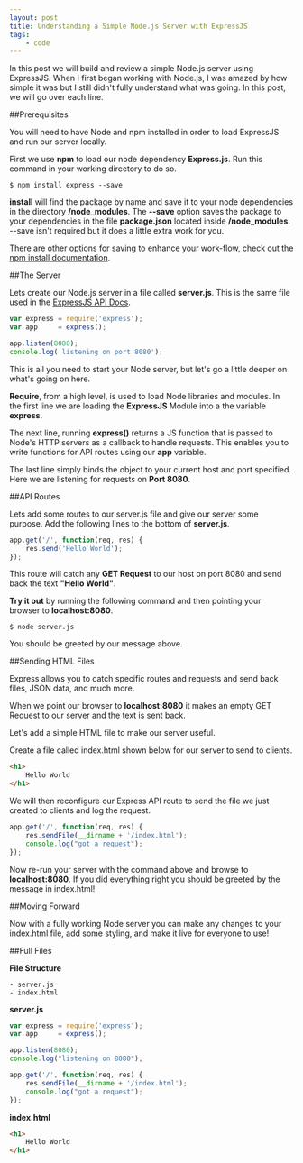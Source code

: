 ```yaml
---
layout: post
title: Understanding a Simple Node.js Server with ExpressJS
tags: 
    - code 
---
```


In this post we will build and review a simple Node.js server using ExpressJS. When I first began working with Node.js, I was amazed by how simple it was but I still didn't fully understand what was going. In this post, we will go over each line.

##Prerequisites

You will need to have Node and npm installed in order to load ExpressJS and run our server locally.

First we use **npm** to load our node dependency **Express.js**. Run this command in your working directory to do so.

```
$ npm install express --save
```

**install** will find the package by name and save it to your node dependencies in the directory **/node_modules**. The **--save** option saves the package to your dependencies in the file **package.json** located inside **/node_modules**. --save isn't required but it does a little extra work for you.

There are other options for saving to enhance your work-flow, check out the [npm install documentation](https://docs.npmjs.com/cli/install).

##The Server

Lets create our Node.js server in a file called **server.js**. This is the same file used in the [ExpressJS API Docs](http://expressjs.com/API.html).

```javascript
var express = require('express');
var app 	= express();

app.listen(8080);
console.log('listening on port 8080');
```

This is all you need to start your Node server, but let's go a little deeper on what's going on here.

**Require**, from a high level, is used to load Node libraries and modules. In the first line we are loading the **ExpressJS** Module into a the variable **express**.

The next line, running **express()** returns a JS function that is passed to Node's HTTP servers as a callback to handle requests. This enables you to write functions for API routes using our **app** variable.

The last line simply binds the object to your current host and port specified. Here we are listening for requests on **Port 8080**.

##API Routes

Lets add some routes to our server.js file and give our server some purpose. Add the following lines to the bottom of **server.js**.

```javascript
app.get('/', function(req, res) {
	res.send('Hello World');
});
```

This route will catch any **GET Request** to our host on port 8080 and send back the text **"Hello World"**. 

**Try it out** by running the following command and then pointing your browser to **localhost:8080**.

```
$ node server.js
```

You should be greeted by our message above.

##Sending HTML Files

Express allows you to catch specific routes and requests and send back files, JSON data, and much more.

When we point our browser to **localhost:8080** it makes an empty GET Request to our server and the text is sent back. 

Let's add a simple HTML file to make our server useful. 

Create a file called index.html shown below for our server to send to clients.

```html
<h1>
	Hello World 
</h1>
```

We will then reconfigure our Express API route to send the file we just created to clients and log the request.

```javascript
app.get('/', function(req, res) {
    res.sendFile(__dirname + '/index.html');
    console.log("got a request");
});
```

Now re-run your server with the command above and browse to **localhost:8080**. If you did everything right you should be greeted by the message in index.html!

##Moving Forward

Now with a fully working Node server you can make any changes to your index.html file, add some styling, and make it live for everyone to use!

##Full Files

**File Structure**

```
- server.js
- index.html
```

**server.js**

```javascript
var express = require('express');
var app     = express();

app.listen(8080);
console.log("listening on 8080");

app.get('/', function(req, res) {
    res.sendFile(__dirname + '/index.html');
    console.log("got a request");
});
```

**index.html**

```html
<h1>
	Hello World 
</h1>
```




